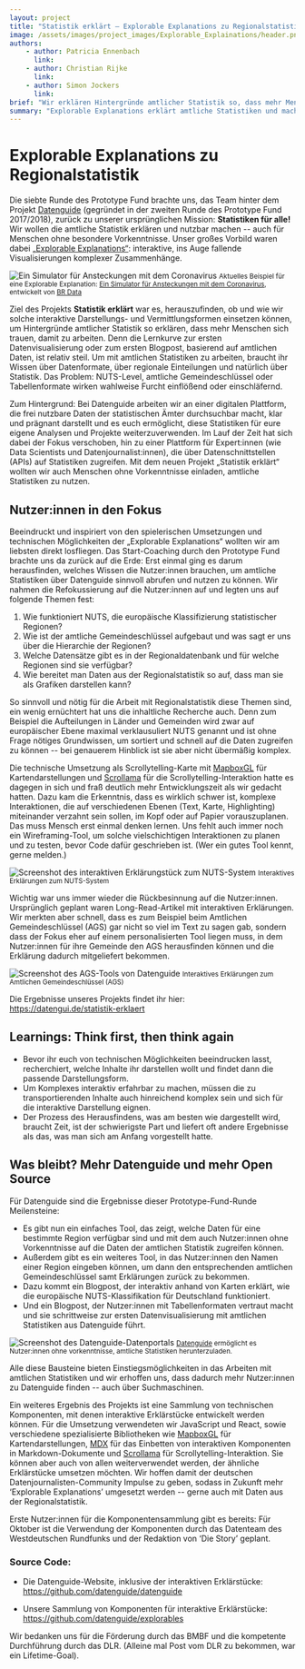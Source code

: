 ```yaml
---
layout: project
title: "Statistik erklärt – Explorable Explanations zu Regionalstatistik"
image: /assets/images/project_images/Explorable_Explainations/header.png
authors:
    - author: Patricia Ennenbach
      link:
    - author: Christian Rijke
      link:
    - author: Simon Jockers
      link:
brief: "Wir erklären Hintergründe amtlicher Statistik so, dass mehr Menschen sich trauen, damit zu arbeiten."
summary: "Explorable Explanations erklärt amtliche Statistiken und macht sie nutzbar - auch für Menschen ohne besondere Vorkenntnisse."
---
```


# Explorable Explanations zu Regionalstatistik

Die siebte Runde des Prototype Fund brachte uns, das Team hinter dem Projekt [Datenguide](https://datengui.de) (gegründet in der zweiten Runde des Prototype Fund 2017/2018), zurück zu unserer ursprünglichen Mission: **Statistiken für alle!** Wir wollen die amtliche Statistik erklären und nutzbar machen -- auch für Menschen ohne besondere Vorkenntnisse. Unser großes Vorbild waren dabei [„Explorable Explanations“](https://explorabl.es/): interaktive, ins Auge fallende Visualisierungen komplexer Zusammenhänge.

![Ein Simulator für Ansteckungen mit dem Coronavirus](/assets/images/project_images/Explorable_Explainations/corona_sim.gif)
<small>Aktuelles Beispiel für eine Explorable Explanation: [Ein Simulator für Ansteckungen mit dem Coronavirus](http://web.br.de/interaktiv/corona-simulation/), entwickelt von [BR Data](https://www.br.de/extra/br-data/)</small>

Ziel des Projekts **Statistik erklärt** war es, herauszufinden, ob und wie wir solche interaktive Darstellungs- und Vermittlungsformen einsetzen können, um Hintergründe amtlicher Statistik so erklären, dass mehr Menschen sich trauen, damit zu arbeiten. Denn die Lernkurve zur ersten Datenvisualisierung oder zum ersten Blogpost, basierend auf amtlichen Daten, ist relativ steil. Um mit amtlichen Statistiken zu arbeiten, braucht ihr Wissen über Datenformate, über regionale Einteilungen und natürlich über Statistik. Das Problem: NUTS-Level, amtliche Gemeindeschlüssel oder Tabellenformate wirken wahlweise Furcht einflößend oder einschläfernd.

Zum Hintergrund: Bei Datenguide arbeiten wir an einer digitalen Plattform, die frei nutzbare Daten der statistischen Ämter durchsuchbar macht, klar und prägnant darstellt und es euch ermöglicht, diese Statistiken für eure eigene Analysen und Projekte weiterzuverwenden. Im Lauf der Zeit hat sich dabei der Fokus verschoben, hin zu einer Plattform für Expert:innen (wie Data Scientists und Datenjournalist:innen), die über Datenschnittstellen (APIs) auf Statistiken zugreifen. Mit dem neuen Projekt „Statistik erklärt“ wollten wir auch Menschen ohne Vorkenntnisse einladen, amtliche Statistiken zu nutzen. 

## Nutzer:innen in den Fokus

Beeindruckt und inspiriert von den spielerischen Umsetzungen und technischen Möglichkeiten der „Explorable Explanations“ wollten wir am liebsten direkt losfliegen. Das Start-Coaching durch den Prototype Fund brachte uns da zurück auf die Erde: Erst einmal ging es darum herausfinden, welches Wissen die Nutzer:innen brauchen, um amtliche Statistiken über Datenguide sinnvoll abrufen und nutzen zu können. Wir nahmen die Refokussierung auf die Nutzer:innen auf und legten uns auf folgende Themen fest: 

1. Wie funktioniert NUTS, die europäische Klassifizierung statistischer Regionen?
2. Wie ist der amtliche Gemeindeschlüssel aufgebaut und was sagt er uns über die Hierarchie der Regionen?
3. Welche Datensätze gibt es in der Regionaldatenbank und für welche Regionen sind sie verfügbar?
4. Wie bereitet man Daten aus der Regionalstatistik so auf, dass man sie als Grafiken darstellen kann?

So sinnvoll und nötig für die Arbeit mit Regionalstatistik diese Themen sind, ein wenig ernüchtert hat uns die inhaltliche Recherche auch. Denn zum Beispiel die Aufteilungen in Länder und Gemeinden wird zwar auf europäischer Ebene maximal verklausuliert NUTS genannt und ist ohne Frage nötiges Grundwissen, um sortiert und schnell auf die Daten zugreifen zu können -- bei genauerem Hinblick ist sie aber nicht übermäßig komplex.

Die technische Umsetzung als Scrollytelling-Karte mit [MapboxGL](https://docs.mapbox.com/mapbox-gl-js/) für Kartendarstellungen und [Scrollama](https://pudding.cool/process/introducing-scrollama/) für die Scrollytelling-Interaktion hatte es dagegen in sich und fraß deutlich mehr Entwicklungszeit als wir gedacht hatten. Dazu kam die Erkenntnis, dass es wirklich schwer ist, komplexe Interaktionen, die auf verschiedenen Ebenen (Text, Karte, Highlighting) miteinander verzahnt sein sollen, im Kopf oder auf Papier vorauszuplanen. Das muss Mensch erst einmal denken lernen. Uns fehlt auch immer noch ein Wireframing-Tool, um solche vielschichtigen Interaktionen zu planen und zu testen, bevor Code dafür geschrieben ist. (Wer ein gutes Tool kennt, gerne melden.) 

![Screenshot des interaktiven Erklärungstück zum NUTS-System](/assets/images/project_images/Explorable_Explainations/datenguide_nuts.png)
<small>Interaktives Erklärungen zum NUTS-System</small>

Wichtig war uns immer wieder die Rückbesinnung auf die Nutzer:innen. Ursprünglich geplant waren Long-Read-Artikel mit interaktiven Erklärungen. Wir merkten aber schnell, dass es zum Beispiel beim Amtlichen Gemeindeschlüssel (AGS) gar nicht so viel im Text zu sagen gab, sondern dass der Fokus eher auf einem personalisierten Tool liegen muss, in dem Nutzer:innen für ihre Gemeinde den AGS herausfinden können und die Erklärung dadurch mitgeliefert bekommen.

![Screenshot des AGS-Tools von Datenguide](/assets/images/project_images/Explorable_Explainations/datenguide_ags.png)
<small>Interaktives Erklärungen zum Amtlichen Gemeindeschlüssel (AGS)</small>

Die Ergebnisse unseres Projekts findet ihr hier:  
<https://datengui.de/statistik-erklaert>

## Learnings: Think first, then think again

- Bevor ihr euch von technischen Möglichkeiten beeindrucken lasst, recherchiert, welche Inhalte ihr darstellen wollt und findet dann die passende Darstellungsform.
- Um Komplexes interaktiv erfahrbar zu machen, müssen die zu transportierenden Inhalte auch hinreichend komplex sein und sich für die interaktive Darstellung eignen. 
- Der Prozess des Herausfindens, was am besten wie dargestellt wird, braucht Zeit, ist der schwierigste Part und liefert oft andere Ergebnisse als das, was man sich am Anfang vorgestellt hatte.

## Was bleibt? Mehr Datenguide und mehr Open Source

Für Datenguide sind die Ergebnisse dieser Prototype-Fund-Runde Meilensteine:

- Es gibt nun ein einfaches Tool, das zeigt, welche Daten für eine bestimmte Region verfügbar sind und mit dem auch Nutzer:innen ohne Vorkenntnisse auf die Daten der amtlichen Statistik zugreifen können.
- Außerdem gibt es ein weiteres Tool, in das Nutzer:innen den Namen einer Region eingeben können, um dann den entsprechenden amtlichen Gemeindeschlüssel samt Erklärungen zurück zu bekommen.
- Dazu kommt ein Blogpost, der interaktiv anhand von Karten erklärt, wie die europäische NUTS-Klassifikation für Deutschland funktioniert.
- Und ein Blogpost, der Nutzer:innen mit Tabellenformaten vertraut macht und sie schrittweise zur ersten Datenvisualisierung mit amtlichen Statistiken aus Datenguide führt.

![Screenshot des Datenguide-Datenportals](/assets/images/project_images/Explorable_Explainations/datenguide_datenportal.png)
<small>[Datenguide](https://datengui.de/statistiken) ermöglicht es Nutzer:innen ohne vorkenntnisse, amtliche Statistiken herunterzuladen.</small>

Alle diese Bausteine bieten Einstiegsmöglichkeiten in das Arbeiten mit amtlichen Statistiken und wir erhoffen uns, dass dadurch mehr Nutzer:innen zu Datenguide finden -- auch über Suchmaschinen. 

Ein weiteres Ergebnis des Projekts ist eine Sammlung von technischen Komponenten, mit denen interaktive Erklärstücke entwickelt werden können. Für die Umsetzung verwendeten wir JavaScript und React, sowie verschiedene spezialisierte Bibliotheken wie [MapboxGL](https://docs.mapbox.com/mapbox-gl-js/) für Kartendarstellungen, [MDX](https://mdxjs.com/) für das Einbetten von interaktiven Komponenten in Markdown-Dokumente und [Scrollama](https://pudding.cool/process/introducing-scrollama/) für Scrollytelling-Interaktion. Sie können aber auch von allen weiterverwendet werden, der ähnliche Erklärstücke umsetzen möchten. Wir hoffen damit der deutschen Datenjournalisten-Community Impulse zu geben, sodass in Zukunft mehr ‘Explorable Explanations’ umgesetzt werden -- gerne auch mit Daten aus der Regionalstatistik.

Erste Nutzer:innen für die Komponentensammlung gibt es bereits: Für Oktober ist die Verwendung der Komponenten durch das Datenteam des Westdeutschen Rundfunks und der Redaktion von ‘Die Story’ geplant. 

### Source Code:

- Die Datenguide-Website, inklusive der interaktiven Erklärstücke:  
  <https://github.com/datenguide/datenguide>

- Unsere Sammlung von Komponenten für interaktive Erklärstücke:  
  <https://github.com/datenguide/explorables>

Wir bedanken uns für die Förderung durch das BMBF und die kompetente Durchführung durch das DLR. (Alleine mal Post vom DLR zu bekommen, war ein Lifetime-Goal).
